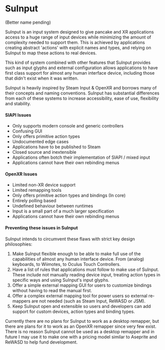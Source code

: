 # SuInput
(Better name pending)

SuInput is an input system designed to give pancake and XR applications access to a huge range of input devices while minimizing the amount of complexity needed to support them. This is achieved by applications creating abstract 'actions' with explicit names and types, and relying on SuInput to map these actions to real devices.

This kind of system combined with other features that SuInput provides such as input glyphs and external configuration allows applications to have first class support for almost any human interface device, including those that didn't exist when it was written.

SuInput is heavily inspired by Steam Input & OpenXR and borrows many of their concepts and naming conventions. SuInput has substantial differences from each of these systems to increase accessibility, ease of use, flexibility and stability.

#### SIAPI Issues
- Only supports modern console and generic controllers
- Confusing GUI
- Only offers primitive action types
- Undocumented edge cases
- Applications have to be published to Steam
- Closed source and inextensible
- Applications often botch their implementation of SIAPI / mixed input
- Applications cannot have their own rebinding menus

#### OpenXR Issues
- Limited non-XR device support
- Limited remapping tools
- Only offers primitive action types and bindings (In core)
- Entirely polling based
- Undefined behaviour between runtimes
- Input is a small part of a much larger specification
- Applications cannot have their own rebinding menus

#### Preventing these issues in SuInput
SuInput intends to circumvent these flaws with strict key design philosophies: 

1. Make SuInput flexible enough to be able to make full use of the capabilities of almost any human interface device. From (analog) keyboards, to Wiimotes, to Oculus Touch Controllers.
2. Have a list of rules that applications must follow to make use of SuInput. These include not manually reading device input, treating action types in specific ways and using SuInput's input glyphs.
3. Offer a simple external mapping GUI for users to customize bindings without having to read the manual first.
4. Offer a complex external mapping tool for power users so external re-mappers are not needed (such as Steam Input, ReWASD or JSM).
5. Keep SuInput open and extensible so users and developers can add support for custom devices, action types and binding types.

Currently there are no plans for SuInput to work as a desktop remapper, but there are plans for it to work as an OpenXR remapper since very few exist. There is no reason SuInput cannot be used as a desktop remapper and in future I may use it to make one with a pricing model similar to Aseprite and ReWASD to help fund development.
